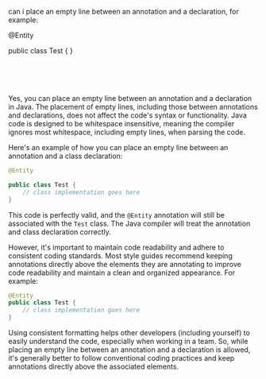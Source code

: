 can i place an empty line between an annotation and a declaration, for example:

@Entity

public class Test {
}

<br>
<br>
<br>


Yes, you can place an empty line between an annotation and a declaration in Java. The placement of empty lines, including those between annotations and declarations, does not affect the code's syntax or functionality. Java code is designed to be whitespace insensitive, meaning the compiler ignores most whitespace, including empty lines, when parsing the code.

Here's an example of how you can place an empty line between an annotation and a class declaration:

```java
@Entity

public class Test {
    // class implementation goes here
}
```

This code is perfectly valid, and the `@Entity` annotation will still be associated with the `Test` class. The Java compiler will treat the annotation and class declaration correctly.

However, it's important to maintain code readability and adhere to consistent coding standards. Most style guides recommend keeping annotations directly above the elements they are annotating to improve code readability and maintain a clean and organized appearance. For example:

```java
@Entity
public class Test {
    // class implementation goes here
}
```

Using consistent formatting helps other developers (including yourself) to easily understand the code, especially when working in a team. So, while placing an empty line between an annotation and a declaration is allowed, it's generally better to follow conventional coding practices and keep annotations directly above the associated elements.